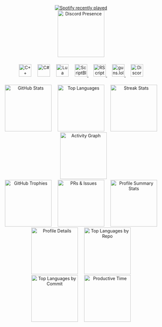 <div align="center">
  <a href="https://open.spotify.com/user/316a6txgaro3ethw6pochw3uripy">
    <img src="https://spotify-recently-played-readme.vercel.app/api?user=316a6txgaro3ethw6pochw3uripy&count=3&unique=true" alt="Spotify recently played"  />
  </a>
</div>

<div align="center">
  <a href="https://discord.com/users/641335879381680129">
    <img
      src="https://lanyard.cnrad.dev/api/641335879381680129?theme=dark&animated=true"
      height="150"
      alt="Discord Presence"
    />
  </a>
</div>

###

<div align="center">
  <img src="https://cdn.jsdelivr.net/gh/devicons/devicon/icons/cplusplus/cplusplus-plain.svg" height="40" alt="C++" />
  <img width="12" />
  <img src="https://cdn.jsdelivr.net/gh/devicons/devicon/icons/csharp/csharp-plain.svg" height="40" alt="C#" />
  <img width="12" />
  <img src="https://cdn.jsdelivr.net/gh/devicons/devicon/icons/lua/lua-original.svg" height="40" alt="Lua" />
  <img width="12" />
  <a href="https://scriptblox.com/u/Aervanix">
    <img src="https://r2.guns.lol/7e671c9b-1689-4d72-a5e5-b972f7d7fb09.png" height="40" alt="ScriptBlox" />
  </a>
  <img width="12" />
  <a href="https://rscripts.net/@ltseverydayyou">
    <img src="https://r2.guns.lol/b9234319-f7c7-4b19-840e-600a2044d401.png" height="40" alt="RScripts" />
  </a>
  <img width="12" />
  <a href="https://guns.lol/ltseverydayyou">
    <img src="https://assets.guns.lol/guns_logo_no_background_cropped.png" height="40" alt="guns.lol" />
  </a>
  <img width="12" />
  <a href="https://discord.gg/zzjYhtMGFD">
    <img src="https://img.shields.io/discord/1371485672589754420?label=Discord%20Server&logo=discord&style=for-the-badge" height="40" alt="Discord Server" />
  </a>
</div>

###

<div align="center">
  <img
    src="https://github-readme-stats.vercel.app/api?username=ltseverydayyou&hide_title=false&hide_rank=false&show_icons=true&include_all_commits=true&count_private=true&disable_animations=false&theme=dark&locale=en&hide_border=false"
    height="150"
    alt="GitHub Stats"
  />
  <img width="12" />
  <img
    src="https://github-readme-stats.vercel.app/api/top-langs?username=ltseverydayyou&locale=en&hide_title=false&layout=compact&card_width=320&langs_count=5&theme=dark&hide_border=false"
    height="150"
    alt="Top Languages"
  />
  <img width="12" />
  <img
    src="https://streak-stats.demolab.com?user=ltseverydayyou&locale=en&mode=weekly&theme=dark&hide_border=false&border_radius=5"
    height="150"
    alt="Streak Stats"
  />
  <img width="12" />
  <img
    src="https://github-readme-activity-graph.vercel.app/graph?username=ltseverydayyou&radius=16&theme=chartreuse-dark&area=true"
    height="150"
    alt="Activity Graph"
  />
</div>

<div align="center">
  <img
    src="https://github-readme-stats.vercel.app/api?username=ltseverydayyou&show_icons=true&theme=dark&include_all_commits=true&count_private=true&custom_title=🏆%20GitHub%20Trophies&export=trophy"
    height="150"
    alt="GitHub Trophies"
  />
  <img width="12" />
  <img
    src="https://github-readme-stats.vercel.app/api?username=ltseverydayyou&show_icons=true&theme=dark&hide_border=false&count_private=true&include_all_commits=true&custom_title=🛠️%20PRs%20%26%20Issues&metrics=issues,prs,pr_reviews"
    height="150"
    alt="PRs & Issues"
  />
  <img width="12" />
  <img
    src="https://github-profile-summary-cards.vercel.app/api/cards/stats?username=ltseverydayyou&theme=dark"
    height="150"
    alt="Profile Summary Stats"
  />
  <img width="12" />
  <img
    src="https://github-profile-summary-cards.vercel.app/api/cards/profile-details?username=ltseverydayyou&theme=dark"
    height="150"
    alt="Profile Details"
  />
  <img width="12" />
  <img
    src="https://github-profile-summary-cards.vercel.app/api/cards/repos-per-language?username=ltseverydayyou&theme=dark"
    height="150"
    alt="Top Languages by Repo"
  />
  <img width="12" />
  <img
    src="https://github-profile-summary-cards.vercel.app/api/cards/most-commit-language?username=ltseverydayyou&theme=dark"
    height="150"
    alt="Top Languages by Commit"
  />
  <img width="12" />
  <img
    src="https://github-profile-summary-cards.vercel.app/api/cards/productive-time?username=ltseverydayyou&theme=dark&utcOffset=3"
    height="150"
    alt="Productive Time"
  />
</div>